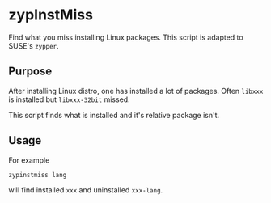 # zypInstMiss
Find what you miss installing Linux packages. This script is adapted to SUSE's `zypper`.

## Purpose
After installing Linux distro, one has installed a lot of packages. Often `libxxx` is installed but `libxxx-32bit` missed. 

This script finds what is installed and it's relative package isn't.

## Usage
For example

    zypinstmiss lang

will find installed `xxx` and uninstalled `xxx-lang`.
